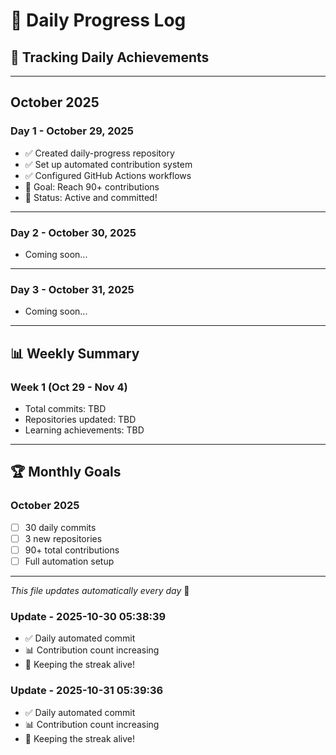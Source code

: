 # 📅 Daily Progress Log

## 🎯 Tracking Daily Achievements

---

## October 2025

### Day 1 - October 29, 2025
- ✅ Created daily-progress repository
- ✅ Set up automated contribution system
- ✅ Configured GitHub Actions workflows
- 🎯 Goal: Reach 90+ contributions
- 💚 Status: Active and committed!

---

### Day 2 - October 30, 2025
- Coming soon...

---

### Day 3 - October 31, 2025
- Coming soon...

---

## 📊 Weekly Summary

### Week 1 (Oct 29 - Nov 4)
- Total commits: TBD
- Repositories updated: TBD
- Learning achievements: TBD

---

## 🏆 Monthly Goals

### October 2025
- [ ] 30 daily commits
- [ ] 3 new repositories
- [ ] 90+ total contributions
- [ ] Full automation setup

---

*This file updates automatically every day* 🤖
### Update - 2025-10-30 05:38:39
- ✅ Daily automated commit
- 📊 Contribution count increasing
- 💚 Keeping the streak alive!


### Update - 2025-10-31 05:39:36
- ✅ Daily automated commit
- 📊 Contribution count increasing
- 💚 Keeping the streak alive!

